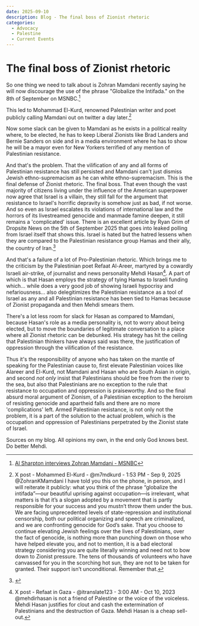 ```yaml
---
date: 2025-09-10
description: Blog - The final boss of Zionist rhetoric
categories:
  - Advocacy
  - Palestine
  - Current Events
---
```


# The final boss of Zionist rhetoric

So one thing we need to talk about is Zohran Mamdani recently saying he will now discourage the use of the phrase "Globalize the Intifada." on the 8th of September on MSNBC.[^1]

<!-- more -->

This led to Mohammad El-Kurd, renowned Palestinian writer and poet publicly calling Mamdani out on twitter a day later.[^2]

Now some slack can be given to Mamdani as he exists in a political reality where, to be elected, he has to keep Liberal Zionists like Brad Landers and Bernie Sanders on side and in a media environment where he has to show he will be a mayor even for New Yorkers terrified of any mention of Palestinian resistance.

And that's the problem. That the vilification of any and all forms of Palestinian resistance has still persisted and Mamdani can't just dismiss Jewish ethno-supremacism as he can white ethno-supremacism. This is the final defense of Zionist rhetoric. The final boss. That even though the vast majority of citizens living under the influence of the American superpower now agree that Israel is a villain, they still fall for the argument that resistance to Israel's horrific depravity is somehow just as bad, if not worse.  And so even as Israel escalates its violations of international law and the horrors of its livestreamed genocide and manmade famine deepen, it still remains a 'complicated' issue. There is an excellent article by Ryan Grim of Dropsite News on the 5th of September 2025 that goes into leaked polling from Israel itself that shows this. Israel is hated but the hatred lessens when they are compared to the Palestinian resistance group Hamas and their ally, the country of Iran.[^3]

And that's a failure of a lot of Pro-Palestinian rhetoric. Which brings me to the criticism by the Palestinian poet Refaat Al-Areer, martyred by a cowardly Israeli air-strike, of journalist and news personality Mehdi Hasan[^4]. A part of which is that Hasan employs the strategy of tying Hamas to Israeli funding which... while does a very good job of showing Israeli hypocrisy and nefariousness... also delegitimizes the Palestinian resistance as a tool of Israel as any and all Palestinian resistance has been tied to Hamas because of Zionist propaganda and then Mehdi smears them.

There's a lot less room for slack for Hasan as compared to Mamdani, because Hasan's role as a media personality is, not to worry about being elected, but to move the boundaries of legitimate conversation to a place where all Zionist rhetoric can be debunked. His strategy has hit the ceiling that Palestinian thinkers have always said was there, the justification of oppression through the vilification of the resistance.

Thus it's the responsibility of anyone who has taken on the mantle of speaking for the Palestinian cause to, first elevate Palestinian voices like Alareer and El-Kurd, not Mamdani and Hasan who are South Asian in origin, and second *not only* insist that Palestinians should be free from the river to the sea, but also that Palestinians are no exception to the rule that resistance to occupation and oppression is praiseworthy. And so the final absurd moral argument of Zionism, of a Palestinian exception to the heroism of resisting genocide and apartheid falls and there are no more 'complications' left. Armed Palestinian resistance, is not only not the problem, it is a part of the solution to the actual problem, which is the occupation and oppression of Palestinians perpetrated by the Zionist state of Israel.

Sources on my blog. All opinions my own, in the end only God knows best. Do better Mehdi.

[^1]: [Al Sharpton interviews Zohran Mamdani - MSNBC](https://www.youtube.com/watch?v=ReZXSlhEi64&t=610s)

[^2]: X post - Mohammed El-Kurd - @m7mdkurd - 1:53 PM - Sep 9, 2025
@ZohranKMamdani
 I have told you this on the phone, in person, and I will reiterate it publicly: what you think of the phrase “globalize the intifada”—our beautiful uprising against occupation—is irrelevant, what matters is that it’s a slogan adopted by a movement that is partly responsible for your success and you mustn’t throw them under the bus. We are facing unprecedented levels of state-repression and institutional censorship, both our political organizing and speech are criminalized, and we are confronting genocide for God’s sake. That you choose to continue elevating Jewish feelings over the lives of Palestinians, over the fact of genocide, is nothing more than punching down on those who have helped elevate you, and not to mention, it is a bad electoral strategy considering you are quite literally winning and need not to bow down to Zionist pressure. The tens of thousands of volunteers who have canvassed for you in the scorching hot sun, they are not to be taken for granted. Their support isn’t unconditional. Remember that.

[^3]: [](https://www.dropsitenews.com/p/leaked-israel-reputation-survey-research-mark-penn-stagwell)

[^4]: X post - Refaat in Gaza - @itranslate123 - 3:00 AM - Oct 10, 2023
@mehdirhasan
 is not a friend of Palestine or the voice of the voiceless.
 Mehdi Hasan justifies for clout and cash the extermination of Palestinians and the destruction of Gaza.
 Mehdi Hasan is a cheap sell-out.
